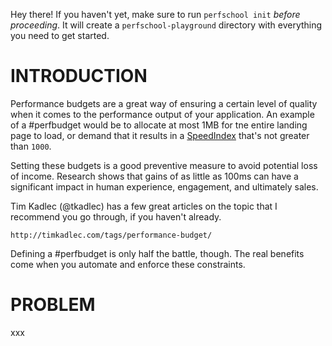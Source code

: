 Hey there! If you haven't yet, make sure to run `perfschool init` _before proceeding_.
It will create a `perfschool-playground` directory with everything you need to get started.

# INTRODUCTION

Performance budgets are a great way of ensuring a certain level of quality when it comes
to the performance output of your application. An example of a #perfbudget would be to
allocate at most 1MB for tne entire landing page to load, or demand that it results in a
[SpeedIndex](https://sites.google.com/a/webpagetest.org/docs/using-webpagetest/metrics/speed-index)
that's not greater than `1000`.

Setting these budgets is a good preventive measure to avoid potential loss of income.
Research shows that gains of as little as 100ms can have a significant impact in
human experience, engagement, and ultimately sales.

Tim Kadlec (@tkadlec) has a few great articles on the topic that I recommend you go through,
if you haven't already.

```
http://timkadlec.com/tags/performance-budget/
```

Defining a #perfbudget is only half the battle, though. The real benefits come when you
automate and enforce these constraints.

# PROBLEM

xxx
